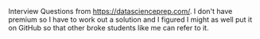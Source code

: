 Interview Questions from https://datascienceprep.com/. I don't have premium so I have to work out a solution and I figured I might as well put it on GitHub so that other broke students like me can refer to it.
